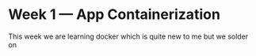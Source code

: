 # Week 1 — App Containerization
This week we are learning docker which is quite new to me but we solder on
